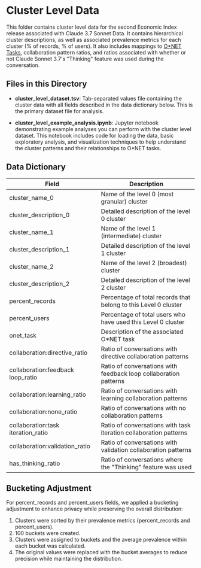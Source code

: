 # Cluster Level Data

This folder contains cluster level data for the second Economic Index release associated with Claude 3.7 Sonnet Data. It contains hierarchical cluster descriptions, as well as associated prevalence metrics for each cluster (% of records, % of users). It also includes mappings to [O*NET Tasks](https://www.onetonline.org/), collaboration pattern ratios, and ratios associated with whether or not Claude Sonnet 3.7's "Thinking" feature was used during the conversation.

## Files in this Directory

- **cluster_level_dataset.tsv**: Tab-separated values file containing the cluster data with all fields described in the data dictionary below. This is the primary dataset file for analysis.

- **cluster_level_example_analysis.ipynb**: Jupyter notebook demonstrating example analyses you can perform with the cluster level dataset. This notebook includes code for loading the data, basic exploratory analysis, and visualization techniques to help understand the cluster patterns and their relationships to O*NET tasks.

## Data Dictionary

| Field | Description |
|-------|-------------|
| cluster_name_0 | Name of the level 0 (most granular) cluster |
| cluster_description_0 | Detailed description of the level 0 cluster |
| cluster_name_1 | Name of the level 1 (intermediate) cluster |
| cluster_description_1 | Detailed description of the level 1 cluster |
| cluster_name_2 | Name of the level 2 (broadest) cluster |
| cluster_description_2 | Detailed description of the level 2 cluster |
| percent_records | Percentage of total records that belong to this Level 0 cluster |
| percent_users | Percentage of total users who have used this Level 0 cluster |
| onet_task | Description of the associated O*NET task |
| collaboration:directive_ratio | Ratio of conversations with directive collaboration patterns |
| collaboration:feedback loop_ratio | Ratio of conversations with feedback loop collaboration patterns |
| collaboration:learning_ratio | Ratio of conversations with learning collaboration patterns |
| collaboration:none_ratio | Ratio of conversations with no collaboration patterns |
| collaboration:task iteration_ratio | Ratio of conversations with task iteration collaboration patterns |
| collaboration:validation_ratio | Ratio of conversations with validation collaboration patterns |
| has_thinking_ratio | Ratio of conversations where the "Thinking" feature was used |

## Bucketing Adjustment

For percent_records and percent_users fields, we applied a bucketing adjustment to enhance privacy while preserving the overall distribution:

1. Clusters were sorted by their prevalence metrics (percent_records and percent_users).
2. 100 buckets were created.
3. Clusters were assigned to buckets and the average prevalence within each bucket was calculated.
4. The original values were replaced with the bucket averages to reduce precision while maintaining the distribution.



